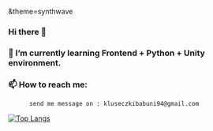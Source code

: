 &theme=synthwave
### Hi there 👊


### 🌱 I’m currently learning Frontend + Python + Unity environment.
### 📫 How to reach me: 
          send me message on : kluseczkibabuni94@gmail.com
          
[![Top Langs](https://github-readme-stats.vercel.app/api/top-langs/?username=IgorKawczynski&theme=synthwave&exclude_repo=github-readme-stats,Algorithms-and-Data-Structures,DataVisualisation2021)](https://github.com/anuraghazra/github-readme-stats)

<!--
**IgorKawczynski/IgorKawczynski** is a ✨ _special_ ✨ repository because its `README.md` (this file) appears on your GitHub profile.

Here are some ideas to get you started:

### 🌱 I’m currently learning Frontend + Python + Unity environment.
### 📫 How to reach me: 
        send me message on : kluseczkibabuni94@gmail.com
-->
